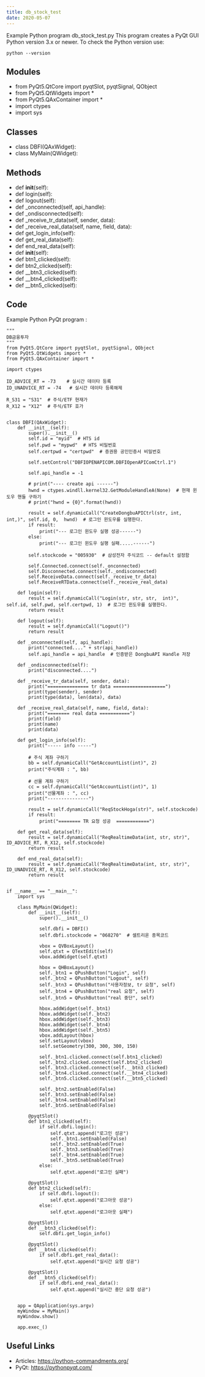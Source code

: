 ```yaml
---
title: db_stock_test
date: 2020-05-07
---
```

Example Python program db_stock_test.py
This program creates a PyQt GUI
Python version 3.x or newer.
To check the Python version use:

    python --version

## Modules

* from PyQt5.QtCore import pyqtSlot, pyqtSignal, QObject
* from PyQt5.QtWidgets import *
* from PyQt5.QAxContainer import *
* import ctypes
* import sys

## Classes

* class DBFI(QAxWidget):
* class MyMain(QWidget):

## Methods

* def __init__(self):
* def login(self):
* def logout(self):
* def _onconnected(self, api_handle):
* def _ondisconnected(self):
* def _receive_tr_data(self, sender, data):
* def _receive_real_data(self, name, field, data):
* def get_login_info(self):
* def get_real_data(self):
* def end_real_data(self):
* def __init__(self):
* def btn1_clicked(self):
* def btn2_clicked(self):
* def __btn3_clicked(self):
* def __btn4_clicked(self):
* def __btn5_clicked(self):

## Code

Example Python PyQt program :

    """
    DB금융투자
    """
    from PyQt5.QtCore import pyqtSlot, pyqtSignal, QObject
    from PyQt5.QtWidgets import *
    from PyQt5.QAxContainer import *
    
    import ctypes
    
    ID_ADVICE_RT = -73    # 실시간 데이타 등록
    ID_UNADVICE_RT = -74   # 실시간 데이타 등록해제
    
    R_S31 = "S31"  # 주식/ETF 현재가
    R_X12 = "X12"  # 주식/ETF 호가
    
    
    class DBFI(QAxWidget):
        def __init__(self):
            super().__init__()
            self.id = "myid"  # HTS id
            self.pwd = "mypwd"  # HTS 비밀번호
            self.certpwd = "certpwd"  # 증권용 공인인증서 비밀번호
    
            self.setControl("DBFIOPENAPICOM.DBFIOpenAPIComCtrl.1")
    
            self.api_handle = -1
    
            # print("---- create api ------")
            hwnd = ctypes.windll.kernel32.GetModuleHandleA(None)  # 현재 윈도우 핸들 구하기
            # print("hwnd = {0}".format(hwnd))
    
            result = self.dynamicCall("CreateDongbuAPICtrl(str, int, int,)", self.id, 0,  hwnd)  # 로그인 윈도우를 실행한다.
            if result:
                print("--- 로그인 윈도우 실행 성공------")
            else:
                print("--- 로그인 윈도우 실행 실패.....------")
    
            self.stockcode = "005930"  # 삼성전자 주식코드 -- default 설정함
    
            self.Connected.connect(self._onconnected)
            self.Disconnected.connect(self._ondisconnected)
            self.ReceiveData.connect(self._receive_tr_data)
            self.ReceiveRTData.connect(self._receive_real_data)
    
        def login(self):
            result = self.dynamicCall("Login(str, str, str,  int)", self.id, self.pwd, self.certpwd, 1)  # 로그인 윈도우를 실행한다.
            return result
    
        def logout(self):
            result = self.dynamicCall("Logout()")
            return result
    
        def _onconnected(self, api_handle):
            print("connected...." + str(api_handle))
            self.api_handle = api_handle  # 인증받은 DongbuAPI Handle 저장
    
        def _ondisconnected(self):
            print("disconnected....")
    
        def _receive_tr_data(self, sender, data):
            print("=============== tr data ===================")
            print(type(sender), sender)
            print(type(data), len(data), data)
    
        def _receive_real_data(self, name, field, data):
            print("======== real data ===========")
            print(field)
            print(name)
            print(data)
    
        def get_login_info(self):
            print("----- info -----")
    
            # 주식 계좌 구하기
            bb = self.dynamicCall("GetAccountList(int)", 2)
            print("주식계좌 : ", bb)
    
            # 선물 계좌 구하기
            cc = self.dynamicCall("GetAccountList(int)", 1)
            print("선물계좌 : ", cc)
            print("---------------")
    
            result = self.dynamicCall("ReqStockHoga(str)", self.stockcode)
            if result:
                print("======== TR 요청 성공  ============")
    
        def get_real_data(self):
            result = self.dynamicCall("ReqRealtimeData(int, str, str)", ID_ADVICE_RT, R_X12, self.stockcode)
            return result
    
        def end_real_data(self):
            result = self.dynamicCall("ReqRealtimeData(int, str, str)", ID_UNADVICE_RT, R_X12, self.stockcode)
            return result
    
    
    if __name__ == "__main__":
        import sys
    
        class MyMain(QWidget):
            def __init__(self):
                super().__init__()
    
                self.dbfi = DBFI()
                self.dbfi.stockcode = "068270"  # 셀트리온 종목코드
    
                vbox = QVBoxLayout()
                self.qtxt = QTextEdit(self)
                vbox.addWidget(self.qtxt)
    
                hbox = QHBoxLayout()
                self._btn1 = QPushButton("Login", self)
                self._btn2 = QPushButton("Logout", self)
                self._btn3 = QPushButton("사용자정보, tr 요청", self)
                self._btn4 = QPushButton("real 요청", self)
                self._btn5 = QPushButton("real 중단", self)
    
                hbox.addWidget(self._btn1)
                hbox.addWidget(self._btn2)
                hbox.addWidget(self._btn3)
                hbox.addWidget(self._btn4)
                hbox.addWidget(self._btn5)
                vbox.addLayout(hbox)
                self.setLayout(vbox)
                self.setGeometry(300, 300, 300, 150)
    
                self._btn1.clicked.connect(self.btn1_clicked)
                self._btn2.clicked.connect(self.btn2_clicked)
                self._btn3.clicked.connect(self.__btn3_clicked)
                self._btn4.clicked.connect(self.__btn4_clicked)
                self._btn5.clicked.connect(self.__btn5_clicked)
    
                self._btn2.setEnabled(False)
                self._btn3.setEnabled(False)
                self._btn4.setEnabled(False)
                self._btn5.setEnabled(False)
    
            @pyqtSlot()
            def btn1_clicked(self):
                if self.dbfi.login():
                    self.qtxt.append("로그인 성공")
                    self._btn1.setEnabled(False)
                    self._btn2.setEnabled(True)
                    self._btn3.setEnabled(True)
                    self._btn4.setEnabled(True)
                    self._btn5.setEnabled(True)
                else:
                    self.qtxt.append("로그인 실패")
    
            @pyqtSlot()
            def btn2_clicked(self):
                if self.dbfi.logout():
                    self.qtxt.append("로그아웃 성공")
                else:
                    self.qtxt.append("로그아웃 실패")
    
            @pyqtSlot()
            def __btn3_clicked(self):
                self.dbfi.get_login_info()
    
            @pyqtSlot()
            def __btn4_clicked(self):
                if self.dbfi.get_real_data():
                    self.qtxt.append("실시간 요청 성공")
    
            @pyqtSlot()
            def __btn5_clicked(self):
                if self.dbfi.end_real_data():
                    self.qtxt.append("실시간 중단 요청 성공")
    
    
        app = QApplication(sys.argv)
        myWindow = MyMain()
        myWindow.show()
    
        app.exec_()

## Useful Links

- Articles: https://python-commandments.org/
- PyQt: https://pythonpyqt.com/
